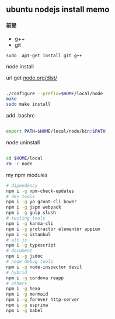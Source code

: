 

## ubuntu nodejs install memo


#### 前提

 + g++
 + git

  ``sudo  apt-get install git g++``

node install

url get [node.org/dist/](http://nodejs.org/dist/)

```sh

./configure --prefix=$HOME/local/node
make
sudo make install
```

add .bashrc

```sh

export PATH=$HOME/local/node/bin:$PATH
```

node uninstall

```sh

cd $HOME/local
rm -r node
```

my npm modules

```sh
# dipendency
npm i -g npm-check-updates
# dev tools
npm i -g yo grunt-cli bower
npm i -g jspm webpack
npm i -g gulp slush
# testing tools
npm i -g karma-cli
npm i -g protractor elementor appium
npm i -g istanbul
# alt js
npm i -g typescript
# document
npm i -g jsdoc
# node debug tools
npm i -g node-inspector devil
# hybrid
npm i -g cordova reapp
# others
npm i -g hexo
npm i -g mermaid
npm i -g forever http-server
npm i -g esprima
npm i -g babel 
```


